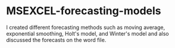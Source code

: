 # MSEXCEL-forecasting-models
I created different forecasting methods such as moving average, exponential smoothing, Holt's model, and Winter's model and also discussed the forecasts on the word file. 
